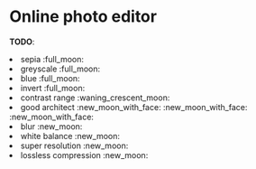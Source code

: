 # Online photo editor

__TODO__:
  <li>sepia :full_moon:</li>
  <li>greyscale :full_moon:</li>
  <li>blue :full_moon:</li>
  <li>invert :full_moon:</li>
  <li>contrast range :waning_crescent_moon:</li>
  <li>good architect :new_moon_with_face: :new_moon_with_face: :new_moon_with_face:</li>
  
  <li>blur :new_moon:</li>
  <li>white balance :new_moon:</li>
  <li>super resolution :new_moon:</li>
  <li>lossless compression :new_moon:</li>
  
